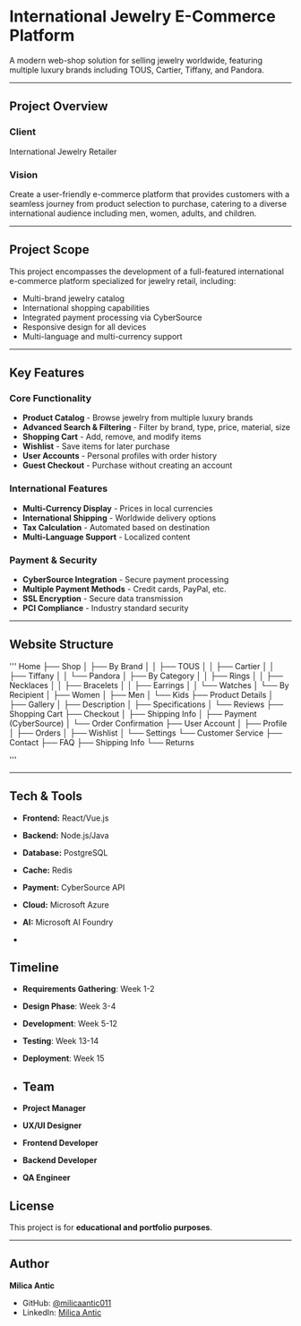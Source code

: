 # International Jewelry E-Commerce Platform

A modern web-shop solution for selling jewelry worldwide, featuring multiple luxury brands including TOUS, Cartier, Tiffany, and Pandora.

---

##  Project Overview

### Client
International Jewelry Retailer

### Vision
Create a user-friendly e-commerce platform that provides customers with a seamless journey from product selection to purchase, catering to a diverse international audience including men, women, adults, and children.

---

## Project Scope

This project encompasses the development of a full-featured international e-commerce platform specialized for jewelry retail, including:

- Multi-brand jewelry catalog
- International shopping capabilities
- Integrated payment processing via CyberSource
- Responsive design for all devices
- Multi-language and multi-currency support

---

## Key Features

### Core Functionality
- **Product Catalog** - Browse jewelry from multiple luxury brands
- **Advanced Search & Filtering** - Filter by brand, type, price, material, size
- **Shopping Cart** - Add, remove, and modify items
- **Wishlist** - Save items for later purchase
- **User Accounts** - Personal profiles with order history
- **Guest Checkout** - Purchase without creating an account

### International Features
- **Multi-Currency Display** - Prices in local currencies
- **International Shipping** - Worldwide delivery options
- **Tax Calculation** - Automated based on destination
- **Multi-Language Support** - Localized content

### Payment & Security
- **CyberSource Integration** - Secure payment processing
- **Multiple Payment Methods** - Credit cards, PayPal, etc.
- **SSL Encryption** - Secure data transmission
- **PCI Compliance** - Industry standard security

---

## Website Structure

'''
Home
├── Shop
│   ├── By Brand
│   │   ├── TOUS
│   │   ├── Cartier
│   │   ├── Tiffany
│   │   └── Pandora
│   ├── By Category
│   │   ├── Rings
│   │   ├── Necklaces
│   │   ├── Bracelets
│   │   ├── Earrings
│   │   └── Watches
│   └── By Recipient
│       ├── Women
│       ├── Men
│       └── Kids
├── Product Details
│   ├── Gallery
│   ├── Description
│   ├── Specifications
│   └── Reviews
├── Shopping Cart
├── Checkout
│   ├── Shipping Info
│   ├── Payment (CyberSource)
│   └── Order Confirmation
├── User Account
│   ├── Profile
│   ├── Orders
│   ├── Wishlist
│   └── Settings
└── Customer Service
├── Contact
├── FAQ
├── Shipping Info
└── Returns


'''

---

## Tech & Tools

- **Frontend:** React/Vue.js
- **Backend:** Node.js/Java  
- **Database:** PostgreSQL
- **Cache:** Redis
- **Payment:** CyberSource API
- **Cloud:** Microsoft Azure
- **AI:** Microsoft AI Foundry

- 
## Timeline

- **Requirements Gathering**: Week 1-2
- **Design Phase**: Week 3-4
- **Development**: Week 5-12
- **Testing**: Week 13-14
- **Deployment**: Week 15

- ##  Team

- **Project Manager**
- **UX/UI Designer**
- **Frontend Developer**
- **Backend Developer**
- **QA Engineer**



## License
This project is for **educational and portfolio purposes**.

---

## Author
**Milica Antic**  

- GitHub: [@milicaantic011](https://github.com/milicaantic011)  
- LinkedIn: [Milica Antic](https://www.linkedin.com/in/milica-antic-ds/)
